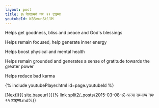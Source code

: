 ```yaml
---
layout: post
title: ॐ देवदात्मने नमः ११ टाइम्स
youtubeId: KB3vunStllM
---
```

 
 
Helps get goodness, bliss and peace and God's blessings
 
Helps remain focused, help generate inner energy 
 
Helps boost physical and mental health 
 
Helps remain grounded and generates a sense of gratitude towards the greater power 
 
Helps reduce bad karma
 
 
 
 


{% include youtubePlayer.html id=page.youtubeId %}
 
[Next]({{ site.baseurl }}{% link  split2/_posts/2015-03-08-ॐ आत्मा सम्भाव्य नमः ११ टाइम्स.md%})
 
